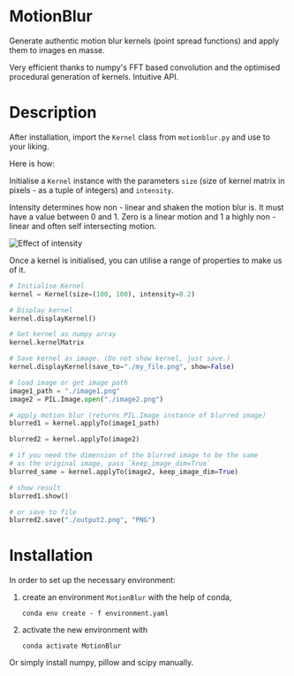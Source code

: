 # MotionBlur

Generate authentic motion blur kernels (point spread functions) and apply them to images en masse.

Very efficient thanks to numpy's FFT based convolution and the optimised procedural generation of kernels. Intuitive API.

# Description

After installation, import the `Kernel` class from `motionblur.py` and use to your liking.

Here is how:

Initialise a `Kernel` instance with the parameters `size` (size of kernel matrix in pixels - as a tuple of integers) and `intensity`.

Intensity determines how non - linear and shaken the motion blur is. It must have a value between 0 and 1.
Zero is a linear motion and 1 a highly non - linear and often self intersecting motion.

![Effect of intensity](./intensity.png)

Once a kernel is initialised, you can utilise a range of properties to make us of it.

```python
# Initialise Kernel
kernel = Kernel(size=(100, 100), intensity=0.2)

# Display kernel
kernel.displayKernel()

# Get kernel as numpy array
kernel.kernelMatrix

# Save kernel as image. (Do not show kernel, just save.)
kernel.displayKernel(save_to="./my_file.png", show=False)

# load image or get image path
image1_path = "./image1.png"
image2 = PIL.Image.open("./image2.png")

# apply motion blur (returns PIL.Image instance of blurred image)
blurred1 = kernel.applyTo(image1_path)

blurred2 = kernel.applyTo(image2)

# if you need the dimension of the blurred image to be the same
# as the original image, pass `keep_image_dim=True`
blurred_same = kernel.applyTo(image2, keep_image_dim=True)

# show result
blurred1.show()

# or save to file
blurred2.save("./output2.png", "PNG")
```


# Installation

In order to set up the necessary environment:

1. create an environment `MotionBlur` with the help of conda,
    ```
    conda env create - f environment.yaml
    ```
2. activate the new environment with
    ```
    conda activate MotionBlur
    ```

Or simply install numpy, pillow and scipy manually.
